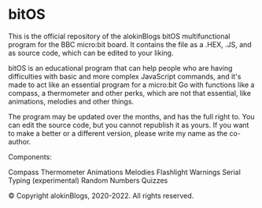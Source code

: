 # bitOS
This is the official repository of the alokinBlogs bitOS multifunctional program for the BBC micro:bit board. It contains the file as a .HEX, .JS, and as source code, which can be edited to your liking.

bitOS is an educational program that can help people who are having difficulties with basic and more complex JavaScript commands, and it's made to act like an essential program for a micro:bit Go with functions like a compass, a thermometer and other perks, which are not that essential, like animations, melodies and other things.

The program may be updated over the months, and has the full right to. You can edit the source code, but you cannot republish it as yours. If you want to make a better or a different version, please write my name as the co-author.

Components:

Compass
Thermometer
Animations
Melodies
Flashlight
Warnings
Serial Typing (experimental)
Random Numbers
Quizzes

© Copyright alokinBlogs, 2020-2022. All rights reserved.

